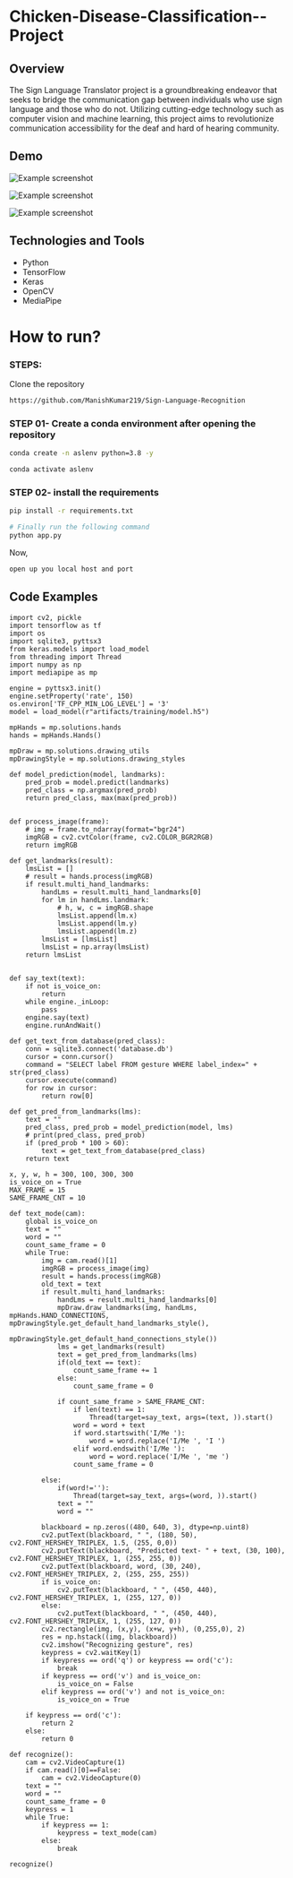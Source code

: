 # Chicken-Disease-Classification--Project


<!-- ## Workflows

1. Update config.yaml
2. Update secrets.yaml [Optional]
3. Update params.yaml
4. Update the entity
5. Update the configuration manager in src config
6. Update the components
7. Update the pipeline 
8. Update the main.py
9. Update the dvc.yaml -->
## Overview

The Sign Language Translator project is a groundbreaking endeavor that seeks to bridge the communication gap between individuals who use sign language and those who do not. Utilizing cutting-edge technology such as computer vision and machine learning, this project aims to revolutionize communication accessibility for the deaf and hard of hearing community.

## Demo
![Example screenshot](./img/demo4.gif)



![Example screenshot](./img/demo2.gif)



![Example screenshot](./img/demo3.gif)


## Technologies and Tools
* Python 
* TensorFlow
* Keras
* OpenCV
* MediaPipe


# How to run?
### STEPS:

Clone the repository

```bash
https://github.com/ManishKumar219/Sign-Language-Recognition
```
### STEP 01- Create a conda environment after opening the repository

```bash
conda create -n aslenv python=3.8 -y
```

```bash
conda activate aslenv
```


### STEP 02- install the requirements
```bash
pip install -r requirements.txt
```


```bash
# Finally run the following command
python app.py
```

Now,
```bash
open up you local host and port
```

## Code Examples

````
import cv2, pickle
import tensorflow as tf
import os
import sqlite3, pyttsx3
from keras.models import load_model
from threading import Thread
import numpy as np
import mediapipe as mp

engine = pyttsx3.init()
engine.setProperty('rate', 150)
os.environ['TF_CPP_MIN_LOG_LEVEL'] = '3'
model = load_model(r"artifacts/training/model.h5")

mpHands = mp.solutions.hands
hands = mpHands.Hands()

mpDraw = mp.solutions.drawing_utils
mpDrawingStyle = mp.solutions.drawing_styles

def model_prediction(model, landmarks):
    pred_prob = model.predict(landmarks)
    pred_class = np.argmax(pred_prob)
    return pred_class, max(max(pred_prob))


def process_image(frame):
    # img = frame.to_ndarray(format="bgr24")
    imgRGB = cv2.cvtColor(frame, cv2.COLOR_BGR2RGB)
    return imgRGB

def get_landmarks(result):
    lmsList = []
    # result = hands.process(imgRGB)
    if result.multi_hand_landmarks:
        handLms = result.multi_hand_landmarks[0]
        for lm in handLms.landmark:
            # h, w, c = imgRGB.shape
            lmsList.append(lm.x)
            lmsList.append(lm.y)
            lmsList.append(lm.z)
        lmsList = [lmsList]
        lmsList = np.array(lmsList)
    return lmsList


def say_text(text):
	if not is_voice_on:
		return
	while engine._inLoop:
		pass
	engine.say(text)
	engine.runAndWait()

def get_text_from_database(pred_class):
    conn = sqlite3.connect('database.db')
    cursor = conn.cursor()
    command = "SELECT label FROM gesture WHERE label_index=" + str(pred_class)
    cursor.execute(command)
    for row in cursor:
        return row[0]

def get_pred_from_landmarks(lms):
    text = ""
    pred_class, pred_prob = model_prediction(model, lms)
    # print(pred_class, pred_prob)
    if (pred_prob * 100 > 60):
        text = get_text_from_database(pred_class)
    return text

x, y, w, h = 300, 100, 300, 300
is_voice_on = True
MAX_FRAME = 15
SAME_FRAME_CNT = 10

def text_mode(cam):
    global is_voice_on
    text = ""
    word = ""
    count_same_frame = 0
    while True:
        img = cam.read()[1]
        imgRGB = process_image(img)
        result = hands.process(imgRGB)
        old_text = text
        if result.multi_hand_landmarks:
            handLms = result.multi_hand_landmarks[0]
            mpDraw.draw_landmarks(img, handLms, mpHands.HAND_CONNECTIONS, mpDrawingStyle.get_default_hand_landmarks_style(),
                                        mpDrawingStyle.get_default_hand_connections_style())
            lms = get_landmarks(result)
            text = get_pred_from_landmarks(lms)
            if(old_text == text):
                count_same_frame += 1
            else:
                count_same_frame = 0
				
            if count_same_frame > SAME_FRAME_CNT:
                if len(text) == 1:
                    Thread(target=say_text, args=(text, )).start()
                word = word + text
                if word.startswith('I/Me '):
                    word = word.replace('I/Me ', 'I ')
                elif word.endswith('I/Me '):
                    word = word.replace('I/Me ', 'me ')
                count_same_frame = 0

        else:
            if(word!=''):
                Thread(target=say_text, args=(word, )).start()
            text = ""
            word = ""

        blackboard = np.zeros((480, 640, 3), dtype=np.uint8)
        cv2.putText(blackboard, " ", (180, 50), cv2.FONT_HERSHEY_TRIPLEX, 1.5, (255, 0,0))
        cv2.putText(blackboard, "Predicted text- " + text, (30, 100), cv2.FONT_HERSHEY_TRIPLEX, 1, (255, 255, 0))
        cv2.putText(blackboard, word, (30, 240), cv2.FONT_HERSHEY_TRIPLEX, 2, (255, 255, 255))
        if is_voice_on:
            cv2.putText(blackboard, " ", (450, 440), cv2.FONT_HERSHEY_TRIPLEX, 1, (255, 127, 0))
        else:
            cv2.putText(blackboard, " ", (450, 440), cv2.FONT_HERSHEY_TRIPLEX, 1, (255, 127, 0))
        cv2.rectangle(img, (x,y), (x+w, y+h), (0,255,0), 2)
        res = np.hstack((img, blackboard))
        cv2.imshow("Recognizing gesture", res)
        keypress = cv2.waitKey(1)
        if keypress == ord('q') or keypress == ord('c'):
            break
        if keypress == ord('v') and is_voice_on:
            is_voice_on = False
        elif keypress == ord('v') and not is_voice_on:
            is_voice_on = True

    if keypress == ord('c'):
        return 2
    else:
        return 0

def recognize():
	cam = cv2.VideoCapture(1)
	if cam.read()[0]==False:
		cam = cv2.VideoCapture(0)
	text = ""
	word = ""
	count_same_frame = 0
	keypress = 1
	while True:
		if keypress == 1:
			keypress = text_mode(cam)
		else:
			break

recognize()
````

